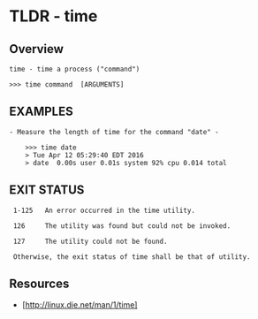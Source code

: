 TLDR - time
==========

Overview
--------
	
	time - time a process ("command")

	>>> time command  [ARGUMENTS]

EXAMPLES
--------
	
	- Measure the length of time for the command "date" -

		>>> time date
		> Tue Apr 12 05:29:40 EDT 2016
		> date  0.00s user 0.01s system 92% cpu 0.014 total

EXIT STATUS
-----------

     1-125   An error occurred in the time utility.

     126     The utility was found but could not be invoked.

     127     The utility could not be found.

     Otherwise, the exit status of time shall be that of utility.


Resources
---------

- [http://linux.die.net/man/1/time]

